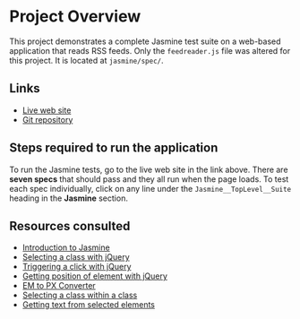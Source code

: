 # Project Overview

This project demonstrates a complete Jasmine test suite on a 
web-based application that reads RSS feeds. Only the `feedreader.js` file
was altered for this project. It is located at `jasmine/spec/`.

## Links
- [Live web site](http://ripley6811.github.io/frontend-nanodegree-feedreader/)
- [Git repository](https://github.com/Ripley6811/frontend-nanodegree-feedreader/tree/gh-pages)

## Steps required to run the application
To run the Jasmine tests, go to the live web site in the link above. 
There are **seven specs** that should pass and they all run when the page loads.
To test each spec individually, click on any line under the 
`Jasmine__TopLevel__Suite` heading in the **Jasmine** section.

## Resources consulted
- [Introduction to Jasmine](http://jasmine.github.io/2.1/introduction.html)
- [Selecting a class with jQuery](http://api.jquery.com/class-selector/)
- [Triggering a click with jQuery](http://api.jquery.com/trigger/)
- [Getting position of element with jQuery](http://api.jquery.com/position/)
- [EM to PX Converter](http://www.w3schools.com/tags/ref_pxtoemconversion.asp)
- [Selecting a class within a class](http://stackoverflow.com/questions/3767512/jquery-class-within-class-selector)
- [Getting text from selected elements](http://www.w3schools.com/jquery/html_text.asp)
